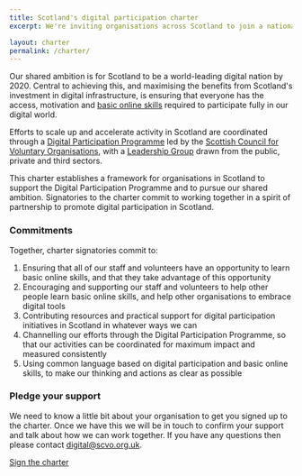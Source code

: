 ```yaml
---
title: Scotland's digital participation charter
excerpt: We're inviting organisations across Scotland to join a national movement to promote digital participation and basic online skills.

layout: charter
permalink: /charter/
---
```


Our shared ambition is for Scotland to be a world-leading digital nation by 2020. Central to achieving this, and maximising the benefits from Scotland's investment in digital infrastructure, is ensuring that everyone has the access, motivation and [basic online skills](http://www.go-on.co.uk/opportunity/basic-online-skills/) required to participate fully in our digital world.

Efforts to scale up and accelerate activity in Scotland are coordinated through a [Digital Participation Programme](/) led by the [Scottish Council for Voluntary Organisations](http://www.scvo.org.uk), with a [Leadership Group](/about/) drawn from the public, private and third sectors.

This charter establishes a framework for organisations in Scotland to support the Digital Participation Programme and to pursue our shared ambition. Signatories to the charter commit to working together in a spirit of partnership to promote digital participation in Scotland.

### Commitments

Together, charter signatories commit to:

1. Ensuring that all of our staff and volunteers have an opportunity to learn basic online skills, and that they take advantage of this opportunity
2. Encouraging and supporting our staff and volunteers to help other people learn basic online skills, and help other organisations to embrace digital tools
3. Contributing resources and practical support for digital participation initiatives in Scotland in whatever ways we can
4. Channelling our efforts through the Digital Participation Programme, so that our activities can be coordinated for maximum impact and measured consistently
5. Using common language based on digital participation and basic online skills, to make our thinking and actions as clear as possible

### Pledge your support

We need to know a little bit about your organisation to get you signed up to the charter. Once we have this we will be in touch to confirm your support and talk about how we can work together. If you have any questions then please contact [digital@scvo.org.uk](mailto:digital@scvo.org.uk).

<a href="/charter/sign/" class="btn btn-primary btn-lg">Sign the charter</a>